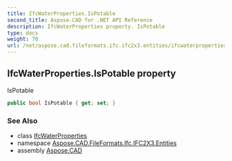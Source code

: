 ```yaml
---
title: IfcWaterProperties.IsPotable
second_title: Aspose.CAD for .NET API Reference
description: IfcWaterProperties property. IsPotable
type: docs
weight: 70
url: /net/aspose.cad.fileformats.ifc.ifc2x3.entities/ifcwaterproperties/ispotable/
---
```

## IfcWaterProperties.IsPotable property

IsPotable

```csharp
public bool IsPotable { get; set; }
```

### See Also

* class [IfcWaterProperties](../)
* namespace [Aspose.CAD.FileFormats.Ifc.IFC2X3.Entities](../../ifcwaterproperties/)
* assembly [Aspose.CAD](../../../)


